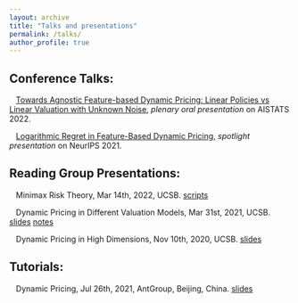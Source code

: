 ```yaml
---
layout: archive
title: "Talks and presentations"
permalink: /talks/
author_profile: true
---
```





## Conference Talks:

&nbsp;&nbsp;       [Towards Agnostic Feature-based Dynamic Pricing: Linear Policies vs Linear Valuation with Unknown Noise](https://virtual.aistats.org/virtual/2022/oral/3559), *plenary oral presentation* on AISTATS 2022.

&nbsp;&nbsp;       [Logarithmic Regret in Feature-Based Dynamic Pricing](https://neurips.cc/virtual/2021/poster/27718), *spotlight presentation* on NeurIPS 2021.


## Reading Group Presentations:

&nbsp;&nbsp;       Minimax Risk Theory, Mar 14th, 2022, UCSB. [scripts](/talks/20220314_scripts.pdf)

&nbsp;&nbsp;       Dynamic Pricing in Different Valuation Models, Mar 31st, 2021, UCSB. [slides](/talks/20210331reading_group_slides.pdf) [notes](/talks/20210331reading_group_notes.pdf)

&nbsp;&nbsp;       Dynamic Pricing in High Dimensions, Nov 10th, 2020, UCSB. [slides](/talks/20201110_reading_group_slides.pdf)

## Tutorials:


&nbsp;&nbsp;       Dynamic Pricing, Jul 26th, 2021, AntGroup, Beijing, China. [slides](/talks/20210726_Dynamic_Pricing.pdf)

<!--
{% if site.talkmap_link == true %}

<p style="text-decoration:underline;"><a href="/talkmap.html">See a map of all the places I've given a talk!</a></p>

{% endif %}

{% for post in site.talks reversed %}
  {% include archive-single-talk.html %}
{% endfor %}
-->